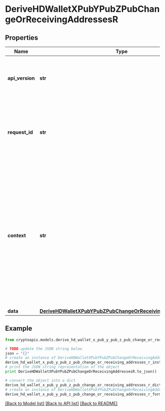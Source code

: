 # DeriveHDWalletXPubYPubZPubChangeOrReceivingAddressesR


## Properties
Name | Type | Description | Notes
------------ | ------------- | ------------- | -------------
**api_version** | **str** | Specifies the version of the API that incorporates this endpoint. | 
**request_id** | **str** | Defines the ID of the request. The &#x60;requestId&#x60; is generated by Crypto APIs and it&#39;s unique for every request. | 
**context** | **str** | In batch situations the user can use the context to correlate responses with requests. This property is present regardless of whether the response was successful or returned as an error. &#x60;context&#x60; is specified by the user. | [optional] 
**data** | [**DeriveHDWalletXPubYPubZPubChangeOrReceivingAddressesRData**](DeriveHDWalletXPubYPubZPubChangeOrReceivingAddressesRData.md) |  | 

## Example

```python
from cryptoapis.models.derive_hd_wallet_x_pub_y_pub_z_pub_change_or_receiving_addresses_r import DeriveHDWalletXPubYPubZPubChangeOrReceivingAddressesR

# TODO update the JSON string below
json = "{}"
# create an instance of DeriveHDWalletXPubYPubZPubChangeOrReceivingAddressesR from a JSON string
derive_hd_wallet_x_pub_y_pub_z_pub_change_or_receiving_addresses_r_instance = DeriveHDWalletXPubYPubZPubChangeOrReceivingAddressesR.from_json(json)
# print the JSON string representation of the object
print DeriveHDWalletXPubYPubZPubChangeOrReceivingAddressesR.to_json()

# convert the object into a dict
derive_hd_wallet_x_pub_y_pub_z_pub_change_or_receiving_addresses_r_dict = derive_hd_wallet_x_pub_y_pub_z_pub_change_or_receiving_addresses_r_instance.to_dict()
# create an instance of DeriveHDWalletXPubYPubZPubChangeOrReceivingAddressesR from a dict
derive_hd_wallet_x_pub_y_pub_z_pub_change_or_receiving_addresses_r_form_dict = derive_hd_wallet_x_pub_y_pub_z_pub_change_or_receiving_addresses_r.from_dict(derive_hd_wallet_x_pub_y_pub_z_pub_change_or_receiving_addresses_r_dict)
```
[[Back to Model list]](../README.md#documentation-for-models) [[Back to API list]](../README.md#documentation-for-api-endpoints) [[Back to README]](../README.md)


